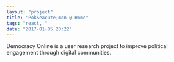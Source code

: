 ```yaml
---
layout: "project"
title: "Pok&eacute;mon @ Home"
tags: "react, "
date: "2017-01-05 20:22"
---
```


Democracy Online is a user research project to improve political engagement through digital communities.
